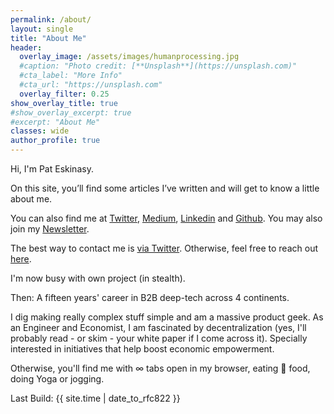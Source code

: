 ```yaml
---
permalink: /about/
layout: single
title: "About Me"
header:
  overlay_image: /assets/images/humanprocessing.jpg
  #caption: "Photo credit: [**Unsplash**](https://unsplash.com)"
  #cta_label: "More Info"
  #cta_url: "https://unsplash.com"
  overlay_filter: 0.25
show_overlay_title: true
#show_overlay_excerpt: true
#excerpt: "About Me"
classes: wide
author_profile: true  
---
```


Hi, I'm Pat Eskinasy.

On this site, you’ll find some articles I’ve written and will get to know a little about me.

You can also find me at [Twitter](https://twitter.com/celue), [Medium](https://medium.com/@celue), [Linkedin](https://linkedin.com/in/pateskinasy) and [Github](https://github.com/pateskinasy). You may also join my [Newsletter](https://upscri.be/611534).

The best way to contact me is [via Twitter](https://twitter.com/celue). Otherwise, feel free to reach out [here](/contact).

I'm now busy with own project (in stealth).

Then: A fifteen years' career in B2B deep-tech across 4 continents.

I dig making really complex stuff simple and am a massive product geek. As an Engineer and Economist, I am fascinated by decentralization (yes, I'll probably read - or skim - your white paper if I come across it). Specially interested in initiatives that help boost economic empowerment.

Otherwise, you'll find me with ∞ tabs open in my browser, eating 🌱 food, doing Yoga or jogging.


<lastBuildDate>
Last Build: {{ site.time | date_to_rfc822 }}
</lastBuildDate>
